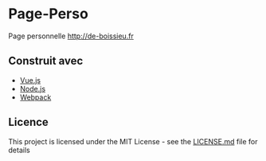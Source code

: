 # Page-Perso

Page personnelle http://de-boissieu.fr

## Construit avec

* [Vue.js](https://vuejs.org/)
* [Node.js](https://nodejs.org/en/)
* [Webpack](https://webpack.js.org/)

## Licence
This project is licensed under the MIT License - see the [LICENSE.md](LICENSE.md) file for details

